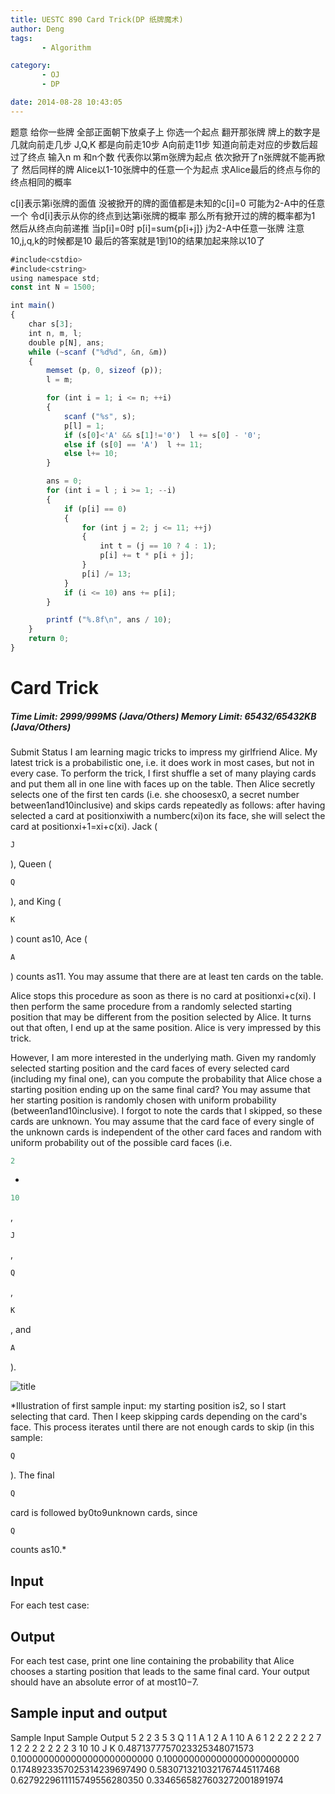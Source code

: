 ```yaml
---
title: UESTC 890 Card Trick(DP 纸牌魔术)
author: Deng
tags: 
       - Algorithm

category: 
       - OJ
       - DP

date: 2014-08-28 10:43:05
---
```

题意 给你一些牌 全部正面朝下放桌子上 你选一个起点 翻开那张牌 牌上的数字是几就向前走几步 J,Q,K 都是向前走10步 A向前走11步 知道向前走对应的步数后超过了终点 输入n m 和n个数 代表你以第m张牌为起点 依次掀开了n张牌就不能再掀了 然后同样的牌 Alice以1-10张牌中的任意一个为起点 求Alice最后的终点与你的终点相同的概率

c[i]表示第i张牌的面值 没被掀开的牌的面值都是未知的c[i]=0 可能为2-A中的任意一个 令d[i]表示从你的终点到达第i张牌的概率 那么所有掀开过的牌的概率都为1 然后从终点向前递推 当p[i]=0时 p[i]=sum{p[i+j]} j为2-A中任意一张牌 注意10,j,q,k的时候都是10 最后的答案就是1到10的结果加起来除以10了

```js 
#include<cstdio>
#include<cstring>
using namespace std;
const int N = 1500;

int main()
{
    char s[3];
    int n, m, l;
    double p[N], ans;
    while (~scanf ("%d%d", &n, &m))
    {
        memset (p, 0, sizeof (p));
        l = m;

        for (int i = 1; i <= n; ++i)
        {
            scanf ("%s", s);
            p[l] = 1;
            if (s[0]<'A' && s[1]!='0')  l += s[0] - '0';
            else if (s[0] == 'A')  l += 11;
            else l+= 10;
        }

        ans = 0;
        for (int i = l ; i >= 1; --i)
        {
            if (p[i] == 0)
            {
                for (int j = 2; j <= 11; ++j)
                {
                    int t = (j == 10 ? 4 : 1);
                    p[i] += t * p[i + j];
                }
                p[i] /= 13;
            }
            if (i <= 10) ans += p[i];
        }

        printf ("%.8f\n", ans / 10);
    }
    return 0;
}
```

# Card Trick
##### Time Limit: 2999/999MS (Java/Others) Memory Limit: 65432/65432KB (Java/Others)

Submit   Status
I am learning magic tricks to impress my girlfriend Alice. My latest trick is a probabilistic one, i.e. it does work in most cases, but not in every case. To perform the trick, I first shuffle a set of many playing cards and put them all in one line with faces up on the table. Then Alice secretly selects one of the first ten cards (i.e. she choosesx0, a secret number between1and10inclusive) and skips cards repeatedly as follows: after having selected a card at positionxiwith a numberc(xi)on its face, she will select the card at positionxi+1=xi+c(xi). Jack (

```js 
J
```
), Queen (

```js 
Q
```
), and King (

```js 
K
```
) count as10, Ace (

```js 
A
```
) counts as11. You may assume that there are at least ten cards on the table.

Alice stops this procedure as soon as there is no card at positionxi+c(xi). I then perform the same procedure from a randomly selected starting position that may be different from the position selected by Alice. It turns out that often, I end up at the same position. Alice is very impressed by this trick.

However, I am more interested in the underlying math. Given my randomly selected starting position and the card faces of every selected card (including my final one), can you compute the probability that Alice chose a starting position ending up on the same final card? You may assume that her starting position is randomly chosen with uniform probability (between1and10inclusive). I forgot to note the cards that I skipped, so these cards are unknown. You may assume that the card face of every single of the unknown cards is independent of the other card faces and random with uniform probability out of the possible card faces (i.e.

```js 
2
```
-

```js 
10
```
,

```js 
J
```
,

```js 
Q
```
,

```js 
K
```
, and

```js 
A
```
).

![title](../images/u.cn-images-problem-890-2014052312220872010-.png)

*Illustration of first sample input: my starting position is2, so I start selecting that card. Then I keep skipping cards depending on the card's face. This process iterates until there are not enough cards to skip (in this sample:

```js 
Q
```
). The final

```js 
Q
```
card is followed by0to9unknown cards, since

```js 
Q
```
counts as10.*

## Input

For each test case:
## Output

For each test case, print one line containing the probability that Alice chooses a starting position that leads to the same final card. Your output should have an absolute error of at most10−7.

## Sample input and output

Sample Input Sample Output 5 2 2 3 5 3 Q 1 1 A 1 2 A 1 10 A 6 1 2 2 2 2 2 2 7 1 2 2 2 2 2 2 2 3 10 10 J K 0.4871377757023325348071573 0.1000000000000000000000000 0.1000000000000000000000000 0.1748923357025314239697490 0.5830713210321767445117468 0.6279229611115749556280350 0.3346565827603272001891974

﻿﻿